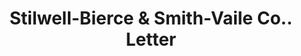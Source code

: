 ---
doi: 10.7916/D8V4265N
date_other: '1896'
date_other_textual: '1896'
form: correspondence
genre:
- Letters (correspondence)
name:
- Stilwell-Bierce & Smith-Vaile Co.
object_in_context_url: https://biggert.cul.columbia.edu/items/view/ave_biggert_00253
subject_hierarchical_geographic:
- Chicago, Illinois, United States
subject_name:
- Stilwell-Bierce & Smith-Vaile Co.
title: Stilwell-Bierce & Smith-Vaile Co.. Letter
sort_title: Stilwell-Bierce & Smith-Vaile Co.. Letter
call_number: ave_biggert_00253
coordinates:
- 41.83694444444445,-87.68472222222222
pid: ave_biggert_00253
identifiers: ave_biggert_00253
thumbnail: false
permalink: /biggert/ave_biggert_00253/
layout: iiif-image-page
---